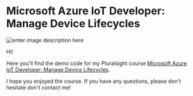 # Microsoft Azure IoT Developer: Manage Device Lifecycles

![enter image description here](https://www.pluralsight.com/content/dam/pluralsight/newsroom/brand-assets/logos/pluralsight-logo-vrt-color-2.png)  

Hi!

Here you'll find the demo code for my Pluralsight course [Microsoft Azure IoT Developer: Manage Device Lifecycles](https://www.pluralsight.com/authors/jurgen-kevelaers).

I hope you enjoyed the course. If you have any questions, please don't hesitate don't contact me!
